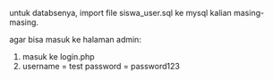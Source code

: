 untuk databsenya, import file siswa_user.sql ke mysql kalian masing-masing.

agar bisa masuk ke halaman admin:
1. masuk ke login.php
2. username = test
   password = password123
